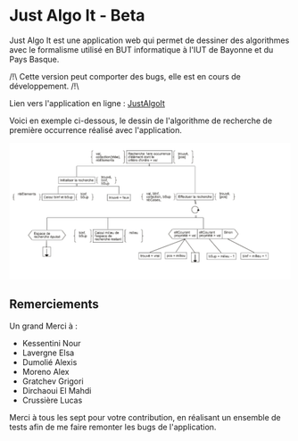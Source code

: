 # Just Algo It - Beta

Just Algo It est une application web qui permet de dessiner 
des algorithmes avec le formalisme utilisé en BUT informatique
à l'IUT de Bayonne et du Pays Basque.

/!\ Cette version peut comporter des bugs, elle est en cours
de développement. /!\

Lien vers l'application en ligne : [JustAlgoIt](https://romlabo.github.io/JustAlgoIt/)

Voici en exemple ci-dessous, le dessin de l'algorithme de recherche de première occurrence
réalisé avec l'application.

![](assets/example.png)

## Remerciements

Un grand Merci à :
- Kessentini Nour
- Lavergne Elsa
- Dumolié Alexis
- Moreno Alex
- Gratchev Grigori
- Dirchaoui El Mahdi
- Crussière Lucas

Merci à tous les sept pour votre contribution, en réalisant un ensemble de tests
afin de me faire remonter les bugs de l'application.

